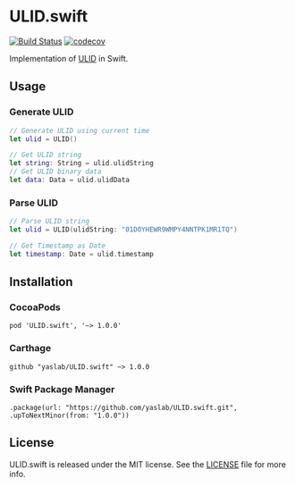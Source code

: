 # ULID.swift

[![Build Status](https://travis-ci.org/yaslab/ULID.swift.svg?branch=master)](https://travis-ci.org/yaslab/ULID.swift)
[![codecov](https://codecov.io/gh/yaslab/ULID.swift/branch/master/graph/badge.svg)](https://codecov.io/gh/yaslab/ULID.swift)

Implementation of [ULID](https://github.com/ulid/spec/blob/master/README.md) in Swift.

## Usage

### Generate ULID

```swift
// Generate ULID using current time
let ulid = ULID()

// Get ULID string
let string: String = ulid.ulidString
// Get ULID binary data
let data: Data = ulid.ulidData
```

### Parse ULID

```swift
// Parse ULID string
let ulid = ULID(ulidString: "01D0YHEWR9WMPY4NNTPK1MR1TQ")

// Get Timestamp as Date
let timestamp: Date = ulid.timestamp
```

## Installation

### CocoaPods

```
pod 'ULID.swift', '~> 1.0.0'
```

### Carthage

```
github "yaslab/ULID.swift" ~> 1.0.0
```

### Swift Package Manager

```
.package(url: "https://github.com/yaslab/ULID.swift.git", .upToNextMinor(from: "1.0.0"))
```

## License

ULID.swift is released under the MIT license. See the [LICENSE](https://github.com/yaslab/ULID.swift/blob/master/LICENSE) file for more info.
